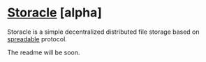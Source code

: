 # [Storacle](https://github.com/ortexx/storacle/) [alpha]

Storacle is a simple decentralized distributed file storage based on [spreadable](https://github.com/ortexx/spreadable/) protocol.

The readme will be soon.